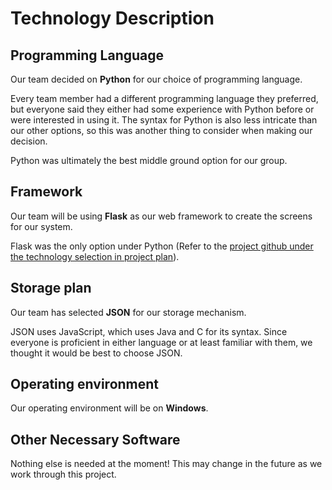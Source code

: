 # Technology Description

## Programming Language

Our team decided on **Python** for our choice of programming language. 

Every team member had a different programming language they preferred, but everyone said they either had some experience with Python before or were interested in using it. The syntax for Python is also less intricate than our other options, so this was another thing to consider when making our decision.

Python was ultimately the best middle ground option for our group.

## Framework

Our team will be using **Flask** as our web framework to create the screens for our system.

Flask was the only option under Python (Refer to the [project github under the technology selection in project plan](https://github.com/jeff-adkisson/swe-3313-spring-2025/blob/main/project/README.md#technology-selection)).

## Storage plan 

Our team has selected **JSON** for our storage mechanism.

JSON uses JavaScript, which uses Java and C for its syntax. Since everyone is proficient in either language or at least familiar with them, we thought it would be best to choose JSON.


## Operating environment

Our operating environment will be on **Windows**.

## Other Necessary Software

Nothing else is needed at the moment! This may change in the future as we work through this project.

